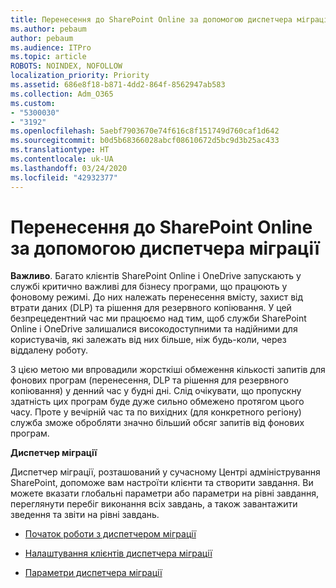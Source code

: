 ```yaml
---
title: Перенесення до SharePoint Online за допомогою диспетчера міграції
ms.author: pebaum
author: pebaum
ms.audience: ITPro
ms.topic: article
ROBOTS: NOINDEX, NOFOLLOW
localization_priority: Priority
ms.assetid: 686e8f18-b871-4dd2-864f-8562947ab583
ms.collection: Adm_O365
ms.custom:
- "5300030"
- "3192"
ms.openlocfilehash: 5aebf7903670e74f616c8f151749d760caf1d642
ms.sourcegitcommit: b0d5b68366028abcf08610672d5bc9d3b25ac433
ms.translationtype: HT
ms.contentlocale: uk-UA
ms.lasthandoff: 03/24/2020
ms.locfileid: "42932377"
---
```

# <a name="migrating-to-sharepoint-online-via-migration-manager"></a>Перенесення до SharePoint Online за допомогою диспетчера міграції

**Важливо**. Багато клієнтів SharePoint Online і OneDrive запускають у службі критично важливі для бізнесу програми, що працюють у фоновому режимі. До них належать перенесення вмісту, захист від втрати даних (DLP) та рішення для резервного копіювання. У цей безпрецедентний час ми працюємо над тим, щоб служби SharePoint Online і OneDrive залишалися високодоступними та надійними для користувачів, які залежать від них більше, ніж будь-коли, через віддалену роботу.

З цією метою ми впровадили жорсткіші обмеження кількості запитів для фонових програм (перенесення, DLP та рішення для резервного копіювання) у денний час у будні дні. Слід очікувати, що пропускну здатність цих програм буде дуже сильно обмежено протягом цього часу. Проте у вечірній час та по вихідних (для конкретного регіону) служба зможе обробляти значно більший обсяг запитів від фонових програм.

**Диспетчер міграції**

Диспетчер міграції, розташований у сучасному Центрі адміністрування SharePoint, допоможе вам настроїти клієнти та створити завдання. Ви можете вказати глобальні параметри або параметри на рівні завдання, переглянути перебіг виконання всіх завдань, а також завантажити зведення та звіти на рівні завдань.

- [Початок роботи з диспетчером міграції](https://docs.microsoft.com/sharepointmigration/mm-get-started)

- [Налаштування клієнтів диспетчера міграції](https://docs.microsoft.com/sharepointmigration/mm-setup-clients)

- [Параметри диспетчера міграції](https://docs.microsoft.com/sharepointmigration/mm-settings)
